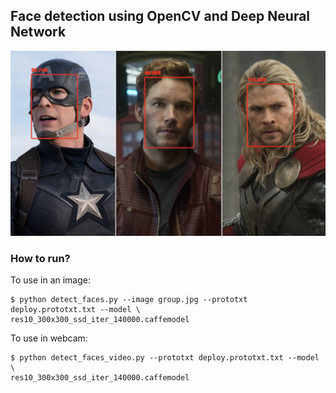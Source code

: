 ## Face detection using OpenCV and Deep Neural Network

![Detected faces](detected.png)

### How to run?

To use in an image:
```console
$ python detect_faces.py --image group.jpg --prototxt deploy.prototxt.txt --model \
res10_300x300_ssd_iter_140000.caffemodel
```

To use in webcam:
```console
$ python detect_faces_video.py --prototxt deploy.prototxt.txt --model \
res10_300x300_ssd_iter_140000.caffemodel
```
